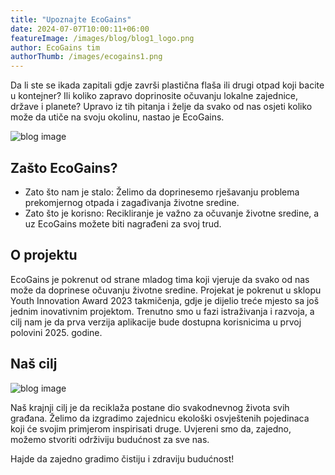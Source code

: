 ```yaml
---
title: "Upoznajte EcoGains"
date: 2024-07-07T10:00:11+06:00
featureImage: /images/blog/blog1_logo.png
author: EcoGains tim
authorThumb: /images/ecogains1.png
---
```


Da li ste se ikada zapitali gdje završi plastična flaša ili drugi otpad koji bacite u kontejner? Ili koliko zapravo doprinosite očuvanju lokalne zajednice, države i planete? Upravo iz tih pitanja i želje da svako od nas osjeti koliko može da utiče na svoju okolinu, nastao je EcoGains.

![blog image](/images/blog/blog1_logo.png)

## Zašto EcoGains?
- Zato što nam je stalo: Želimo da doprinesemo rješavanju problema prekomjernog otpada i zagađivanja životne sredine.
- Zato što je korisno: Recikliranje je važno za očuvanje životne sredine, a uz EcoGains možete biti nagrađeni za svoj trud.

## O projektu
EcoGains je pokrenut od strane mladog tima koji vjeruje da svako od nas može da doprinese očuvanju životne sredine. Projekat je pokrenut u sklopu Youth Innovation Award 2023 takmičenja, gdje je dijelio treće mjesto sa još jednim inovativnim projektom. Trenutno smo u fazi istraživanja i razvoja, a cilj nam je da prva verzija aplikacije bude dostupna korisnicima u prvoj polovini 2025. godine.

## Naš cilj
![blog image](/images/blog/blog1_reciklaza_bl_vrbas_media.jpg)

Naš krajnji cilj je da reciklaža postane dio svakodnevnog života svih građana. Želimo da izgradimo zajednicu ekološki osvještenih pojedinaca koji će svojim primjerom inspirisati druge. Uvjereni smo da, zajedno, možemo stvoriti održiviju budućnost za sve nas.

Hajde da zajedno gradimo čistiju i zdraviju budućnost!
